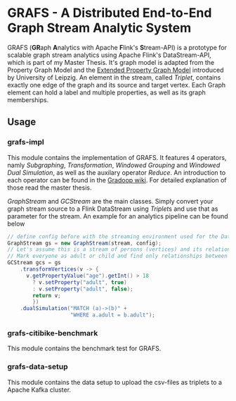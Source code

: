 # GRAFS - A Distributed End-to-End Graph Stream Analytic System
GRAFS (**GR**aph **A**nalytics with Apache **F**link's **S**tream-API) is a prototype for scalable graph stream analytics using Apache Flink's DataStream-API, which is part of my Master Thesis.
It's graph model is adapted from the Property Graph Model and the [Extended Property Graph Model](https://dbs.uni-leipzig.de/file/EPGM.pdf) introduced by University of Leipzig.
An element in the stream, called *Triplet*, contains exactly one edge of the graph and its source and target vertex.
Each Graph element can hold a label and multiple properties, as well as its graph memberships. 


## Usage
### grafs-impl
This module contains the implementation of GRAFS.
It features 4 operators, namly *Subgraphing*, *Transformation*, *Windowed Grouping* and *Windowed Dual Simulation*, as well as the auxilary operator *Reduce*.
An introduction to each operator can be found in the [Gradoop wiki](https://github.com/dbs-leipzig/gradoop/wiki/List-of-Operators).
For detailed explanation of those read the master thesis.

*GraphStream* and *GCStream* are the main classes.
Simply convert your graph stream source to a Flink DataStream using *Triplet*s and use that as parameter for the stream.
An example for an analytics pipeline can be found below
```Java
// define config before with the streaming environment used for the DataStream
GraphStream gs = new GraphStream(stream, config);
// Let's assume this is a stream of persons (vertices) and its relationsships with each other.
// Mark everyone as adult or child and find only relationships between two adults or two children
GCStream gcs = gs
    .transformVertices(v -> {
      v.getPropertyValue("age").getInt() > 18
        ? v.setProperty("adult", true)
        : v.setProperty("adult", false);
        return v;
        })
    .dualSimulation("MATCH (a)->(b)" + 
                    "WHERE a.adult = b.adult");
```

### grafs-citibike-benchmark
This module contains the benchmark test for GRAFS.

### grafs-data-setup
This module contains the data setup to upload the csv-files as triplets to a Apache Kafka cluster. 
